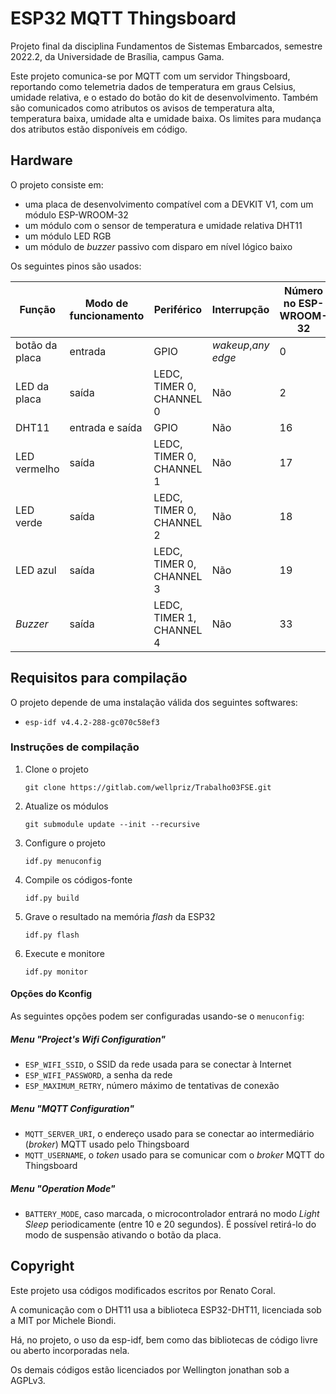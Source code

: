 # ESP32 MQTT Thingsboard

Projeto final da disciplina Fundamentos de Sistemas Embarcados, semestre 2022.2,
da Universidade de Brasília, campus Gama.

Este projeto comunica-se por MQTT com um servidor Thingsboard, reportando como
telemetria dados de temperatura em graus Celsius, umidade relativa, e o estado
do botão do kit de desenvolvimento. Também são comunicados como atributos os
avisos de temperatura alta, temperatura baixa, umidade alta e umidade baixa. Os
limites para mudança dos atributos estão disponíveis em código.

## Hardware

O projeto consiste em:

- uma placa de desenvolvimento compatível com a DEVKIT V1, com um módulo
ESP-WROOM-32
- um módulo com o sensor de temperatura e umidade relativa DHT11
- um módulo LED RGB
- um módulo de *buzzer* passivo com disparo em nível lógico baixo

Os seguintes pinos são usados:

| Função         | Modo de funcionamento | Periférico               | Interrupção         | Número no ESP-WROOM-32 | Descrição na placa de desenvolvimento |
|----------------|-----------------------|--------------------------|---------------------|------------------------|---------------------------------------|
| botão da placa | entrada               | GPIO                     | *wakeup*,*any edge* | 0                      | BOOT                                  |
| LED da placa   | saída                 | LEDC, TIMER 0, CHANNEL 0 | Não                 | 2                      | D2                                    |
| DHT11          | entrada e saída       | GPIO                     | Não                 | 16                     | RX2                                   |
| LED vermelho   | saída                 | LEDC, TIMER 0, CHANNEL 1 | Não                 | 17                     | TX2                                   |
| LED verde      | saída                 | LEDC, TIMER 0, CHANNEL 2 | Não                 | 18                     | D18                                   |
| LED azul       | saída                 | LEDC, TIMER 0, CHANNEL 3 | Não                 | 19                     | D19                                   |
| *Buzzer*       | saída                 | LEDC, TIMER 1, CHANNEL 4 | Não                 | 33                     | D33                                   |

## Requisitos para compilação

O projeto depende de uma instalação válida dos seguintes softwares:

- `esp-idf v4.4.2-288-gc070c58ef3`

### Instruções de compilação

1. Clone o projeto

	`git clone https://gitlab.com/wellpriz/Trabalho03FSE.git`

2. Atualize os módulos

	`git submodule update --init --recursive`

3. Configure o projeto

	`idf.py menuconfig`

4. Compile os códigos-fonte

	`idf.py build`

5. Grave o resultado na memória *flash* da ESP32

	`idf.py flash`

6. Execute e monitore

	`idf.py monitor`

#### Opções do Kconfig

As seguintes opções podem ser configuradas usando-se o `menuconfig`:

##### Menu "Project's Wifi Configuration"

- `ESP_WIFI_SSID`, o SSID da rede usada para se conectar à Internet
- `ESP_WIFI_PASSWORD`, a senha da rede
- `ESP_MAXIMUM_RETRY`, número máximo de tentativas de conexão

##### Menu "MQTT Configuration"

- `MQTT_SERVER_URI`, o endereço usado para se conectar ao intermediário
(*broker*) MQTT usado pelo Thingsboard
- `MQTT_USERNAME`, o *token* usado para se comunicar com o *broker* MQTT do
Thingsboard

##### Menu "Operation Mode"

- `BATTERY_MODE`, caso marcada, o microcontrolador entrará no modo *Light Sleep*
periodicamente (entre 10 e 20 segundos). É possível retirá-lo do modo de
suspensão ativando o botão da placa.

## Copyright

Este projeto usa códigos modificados escritos por Renato Coral.

A comunicação com o DHT11 usa a biblioteca ESP32-DHT11, licenciada sob a MIT por
Michele Biondi.

Há, no projeto, o uso da esp-idf, bem como das bibliotecas de código livre ou
aberto incorporadas nela.

Os demais códigos estão licenciados por  Wellington jonathan sob a AGPLv3.